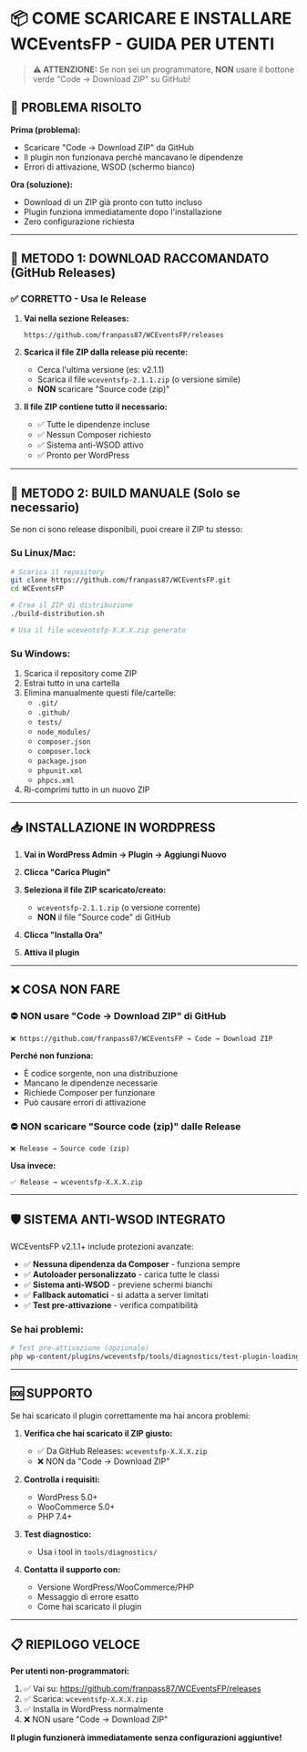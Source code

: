 # 📦 COME SCARICARE E INSTALLARE WCEventsFP - GUIDA PER UTENTI

> **⚠️ ATTENZIONE:** Se non sei un programmatore, **NON** usare il bottone verde "Code → Download ZIP" su GitHub!

## 🎯 PROBLEMA RISOLTO

**Prima (problema):**
- Scaricare "Code → Download ZIP" da GitHub
- Il plugin non funzionava perché mancavano le dipendenze
- Errori di attivazione, WSOD (schermo bianco)

**Ora (soluzione):**
- Download di un ZIP già pronto con tutto incluso
- Plugin funziona immediatamente dopo l'installazione
- Zero configurazione richiesta

---

## 🚀 METODO 1: DOWNLOAD RACCOMANDATO (GitHub Releases)

### ✅ CORRETTO - Usa le Release

1. **Vai nella sezione Releases:**
   ```
   https://github.com/franpass87/WCEventsFP/releases
   ```

2. **Scarica il file ZIP dalla release più recente:**
   - Cerca l'ultima versione (es: v2.1.1)
   - Scarica il file `wceventsfp-2.1.1.zip` (o versione simile)
   - **NON** scaricare "Source code (zip)"

3. **Il file ZIP contiene tutto il necessario:**
   - ✅ Tutte le dipendenze incluse
   - ✅ Nessun Composer richiesto
   - ✅ Sistema anti-WSOD attivo
   - ✅ Pronto per WordPress

---

## 🚀 METODO 2: BUILD MANUALE (Solo se necessario)

Se non ci sono release disponibili, puoi creare il ZIP tu stesso:

### Su Linux/Mac:
```bash
# Scarica il repository
git clone https://github.com/franpass87/WCEventsFP.git
cd WCEventsFP

# Crea il ZIP di distribuzione
./build-distribution.sh

# Usa il file wceventsfp-X.X.X.zip generato
```

### Su Windows:
1. Scarica il repository come ZIP
2. Estrai tutto in una cartella
3. Elimina manualmente questi file/cartelle:
   - `.git/`
   - `.github/` 
   - `tests/`
   - `node_modules/`
   - `composer.json`
   - `composer.lock`
   - `package.json`
   - `phpunit.xml`
   - `phpcs.xml`
4. Ri-comprimi tutto in un nuovo ZIP

---

## 📥 INSTALLAZIONE IN WORDPRESS

1. **Vai in WordPress Admin → Plugin → Aggiungi Nuovo**

2. **Clicca "Carica Plugin"**

3. **Seleziona il file ZIP scaricato/creato:**
   - `wceventsfp-2.1.1.zip` (o versione corrente)
   - **NON** il file "Source code" di GitHub

4. **Clicca "Installa Ora"**

5. **Attiva il plugin**

---

## ❌ COSA NON FARE

### ⛔ NON usare "Code → Download ZIP" di GitHub
```
❌ https://github.com/franpass87/WCEventsFP → Code → Download ZIP
```
**Perché non funziona:**
- È codice sorgente, non una distribuzione
- Mancano le dipendenze necessarie  
- Richiede Composer per funzionare
- Può causare errori di attivazione

### ⛔ NON scaricare "Source code (zip)" dalle Release
```
❌ Release → Source code (zip)
```
**Usa invece:**
```
✅ Release → wceventsfp-X.X.X.zip
```

---

## 🛡️ SISTEMA ANTI-WSOD INTEGRATO

WCEventsFP v2.1.1+ include protezioni avanzate:

- ✅ **Nessuna dipendenza da Composer** - funziona sempre
- ✅ **Autoloader personalizzato** - carica tutte le classi
- ✅ **Sistema anti-WSOD** - previene schermi bianchi
- ✅ **Fallback automatici** - si adatta a server limitati
- ✅ **Test pre-attivazione** - verifica compatibilità

### Se hai problemi:
```bash
# Test pre-attivazione (opzionale)
php wp-content/plugins/wceventsfp/tools/diagnostics/test-plugin-loading.php
```

---

## 🆘 SUPPORTO

Se hai scaricato il plugin correttamente ma hai ancora problemi:

1. **Verifica che hai scaricato il ZIP giusto:**
   - ✅ Da GitHub Releases: `wceventsfp-X.X.X.zip`
   - ❌ NON da "Code → Download ZIP"

2. **Controlla i requisiti:**
   - WordPress 5.0+
   - WooCommerce 5.0+  
   - PHP 7.4+

3. **Test diagnostico:**
   - Usa i tool in `tools/diagnostics/`

4. **Contatta il supporto con:**
   - Versione WordPress/WooCommerce/PHP
   - Messaggio di errore esatto
   - Come hai scaricato il plugin

---

## 📋 RIEPILOGO VELOCE

**Per utenti non-programmatori:**

1. ✅ Vai su: https://github.com/franpass87/WCEventsFP/releases
2. ✅ Scarica: `wceventsfp-X.X.X.zip` 
3. ✅ Installa in WordPress normalmente
4. ❌ NON usare "Code → Download ZIP"

**Il plugin funzionerà immediatamente senza configurazioni aggiuntive!**